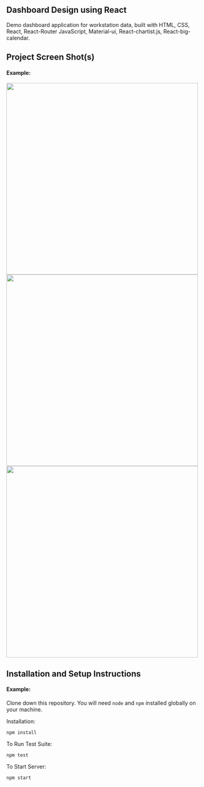 ## Dashboard Design using React

Demo dashboard application for workstation data, built with HTML, CSS, React, React-Router JavaScript, Material-ui, React-chartist.js, React-big-calendar.


## Project Screen Shot(s)

#### Example:   

<img src="https://user-images.githubusercontent.com/61454329/123556944-b02c3a00-d7ab-11eb-9c46-b774fffa1421.png" width="500">
<!-- ![Picture1](https://user-images.githubusercontent.com/61454329/123556944-b02c3a00-d7ab-11eb-9c46-b774fffa1421.png) -->

<img src="https://user-images.githubusercontent.com/61454329/123556956-bde1bf80-d7ab-11eb-9d69-cac9e17d32af.png" width="500">
<!-- ![Picture3](https://user-images.githubusercontent.com/61454329/123556956-bde1bf80-d7ab-11eb-9d69-cac9e17d32af.png) -->

<img src="https://user-images.githubusercontent.com/61454329/123556966-c6d29100-d7ab-11eb-91cf-859d6605d0ee.png" width="500">
<!-- ![Picture5](https://user-images.githubusercontent.com/61454329/123556966-c6d29100-d7ab-11eb-91cf-859d6605d0ee.png) -->


## Installation and Setup Instructions

#### Example:  

Clone down this repository. You will need `node` and `npm` installed globally on your machine.  

Installation:

`npm install`  

To Run Test Suite:  

`npm test`  

To Start Server:

`npm start`  





